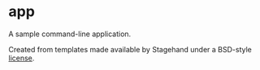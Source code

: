 # app

A sample command-line application.

Created from templates made available by Stagehand under a BSD-style
[license](https://github.com/dart-lang/stagehand/blob/master/LICENSE).

